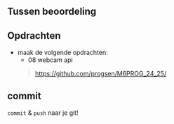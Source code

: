 ## Tussen beoordeling

## Opdrachten
- maak de volgende opdrachten:
    - 08 webcam api
    > https://github.com/progsen/M6PROG_24_25/

## commit

`commit` & `push` naar je git! 